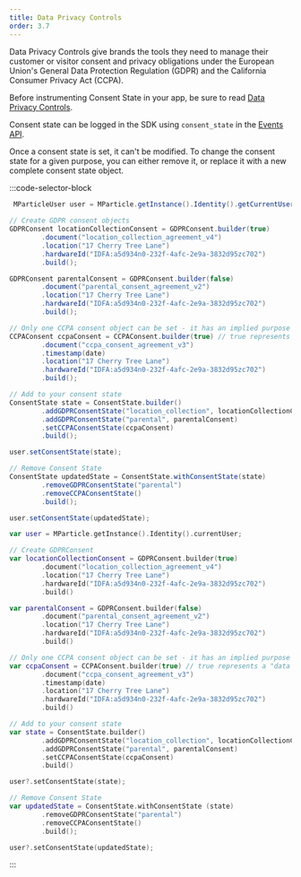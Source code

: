 ```yaml
---
title: Data Privacy Controls
order: 3.7
---
```


Data Privacy Controls give brands the tools they need to manage their customer or visitor consent and privacy obligations under the European Union's General Data Protection Regulation (GDPR) and the California Consumer Privacy Act (CCPA).

Before instrumenting Consent State in your app, be sure to read [Data Privacy Controls](/guides/data-privacy-controls).

Consent state can be logged in the SDK using `consent_state` in the [Events API](/developers/server/json-reference/#consent_state).

Once a consent state is set, it can't be modified. To change the consent state for a given purpose, you can either remove it, or replace it with a new complete consent state object.

:::code-selector-block
```java
 MParticleUser user = MParticle.getInstance().Identity().getCurrentUser();
        
// Create GDPR consent objects
GDPRConsent locationCollectionConsent = GDPRConsent.builder(true)
        .document("location_collection_agreement_v4")
        .location("17 Cherry Tree Lane")
        .hardwareId("IDFA:a5d934n0-232f-4afc-2e9a-3832d95zc702")
        .build();

GDPRConsent parentalConsent = GDPRConsent.builder(false)
        .document("parental_consent_agreement_v2")
        .location("17 Cherry Tree Lane")
        .hardwareId("IDFA:a5d934n0-232f-4afc-2e9a-3832d95zc702")
        .build();

// Only one CCPA consent object can be set - it has an implied purpose of `data sale opt-out`
CCPAConsent ccpaConsent = CCPAConsent.builder(true) // true represents a "data sale opt-out", false represents the user declining a "data sale opt-out"
        .document("ccpa_consent_agreement_v3")
        .timestamp(date)
        .location("17 Cherry Tree Lane")
        .hardwareId("IDFA:a5d934n0-232f-4afc-2e9a-3832d95zc702")
        .build();

// Add to your consent state
ConsentState state = ConsentState.builder()
        .addGDPRConsentState("location_collection", locationCollectionConsent)
        .addGDPRConsentState("parental", parentalConsent)
        .setCCPAConsentState(ccpaConsent)
        .build();

user.setConsentState(state);

// Remove Consent State
ConsentState updatedState = ConsentState.withConsentState(state)
        .removeGDPRConsentState("parental")
        .removeCCPAConsentState()
        .build();

user.setConsentState(updatedState);
```

```kotlin
var user = MParticle.getInstance().Identity().currentUser;

// Create GDPRConsent
var locationCollectionConsent = GDPRConsent.builder(true)
        .document("location_collection_agreement_v4")
        .location("17 Cherry Tree Lane")
        .hardwareId("IDFA:a5d934n0-232f-4afc-2e9a-3832d95zc702")
        .build()

var parentalConsent = GDPRConsent.builder(false)
        .document("parental_consent_agreement_v2")
        .location("17 Cherry Tree Lane")
        .hardwareId("IDFA:a5d934n0-232f-4afc-2e9a-3832d95zc702")
        .build()

// Only one CCPA consent object can be set - it has an implied purpose of `data sale opt-out`
var ccpaConsent = CCPAConsent.builder(true) // true represents a "data sale opt-out", false represents the user declining a "data sale opt-out"
        .document("ccpa_consent_agreement_v3")
        .timestamp(date)
        .location("17 Cherry Tree Lane")
        .hardwareId("IDFA:a5d934n0-232f-4afc-2e9a-3832d95zc702")
        .build()

// Add to your consent state
var state = ConsentState.builder()
        .addGDPRConsentState("location_collection", locationCollectionConsent)
        .addGDPRConsentState("parental", parentalConsent)
        .setCCPAConsentState(ccpaConsent)
        .build()

user?.setConsentState(state);

// Remove Consent State
var updatedState = ConsentState.withConsentState (state)
        .removeGDPRConsentState("parental")
        .removeCCPAConsentState()
        .build();

user?.setConsentState(updatedState);
```
:::
